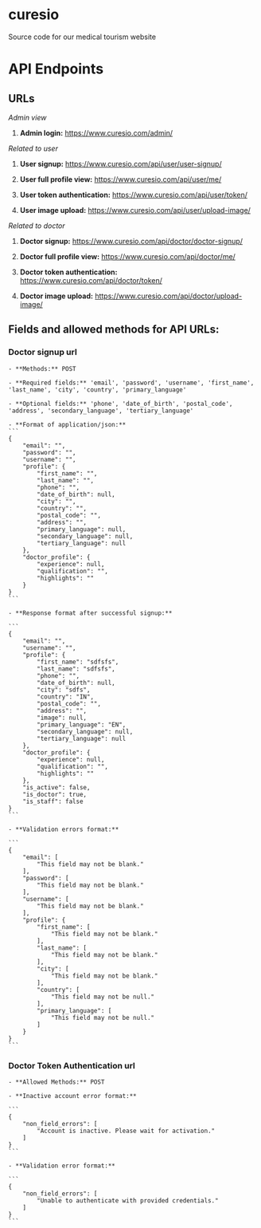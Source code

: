 # curesio
Source code for our medical tourism website

# API Endpoints
## URLs

*Admin view*

1. **Admin login:** https://www.curesio.com/admin/

*Related to user*

1. **User signup:** https://www.curesio.com/api/user/user-signup/

2. **User full profile view:** https://www.curesio.com/api/user/me/

3. **User token authentication:** https://www.curesio.com/api/user/token/

4. **User image upload:** https://www.curesio.com/api/user/upload-image/


*Related to doctor*

1. **Doctor signup:** https://www.curesio.com/api/doctor/doctor-signup/

2. **Doctor full profile view:** https://www.curesio.com/api/doctor/me/

3. **Doctor token authentication:** https://www.curesio.com/api/doctor/token/

4. **Doctor image upload:** https://www.curesio.com/api/doctor/upload-image/

## Fields and allowed methods for API URLs:

### Doctor signup url

    - **Methods:** POST

    - **Required fields:** 'email', 'password', 'username', 'first_name', 'last_name', 'city', 'country', 'primary_language'

    - **Optional fields:** 'phone', 'date_of_birth', 'postal_code', 'address', 'secondary_language', 'tertiary_language'

    - **Format of application/json:**
    ```
    {
        "email": "",
        "password": "",
        "username": "",
        "profile": {
            "first_name": "",
            "last_name": "",
            "phone": "",
            "date_of_birth": null,
            "city": "",
            "country": "",
            "postal_code": "",
            "address": "",
            "primary_language": null,
            "secondary_language": null,
            "tertiary_language": null
        },
        "doctor_profile": {
            "experience": null,
            "qualification": "",
            "highlights": ""
        }
    }
    ```

    - **Response format after successful signup:**

    ```
    {
        "email": "",
        "username": "",
        "profile": {
            "first_name": "sdfsfs",
            "last_name": "sdfsfs",
            "phone": "",
            "date_of_birth": null,
            "city": "sdfs",
            "country": "IN",
            "postal_code": "",
            "address": "",
            "image": null,
            "primary_language": "EN",
            "secondary_language": null,
            "tertiary_language": null
        },
        "doctor_profile": {
            "experience": null,
            "qualification": "",
            "highlights": ""
        },
        "is_active": false,
        "is_doctor": true,
        "is_staff": false
    }
    ```

    - **Validation errors format:**

    ```
    {
        "email": [
            "This field may not be blank."
        ],
        "password": [
            "This field may not be blank."
        ],
        "username": [
            "This field may not be blank."
        ],
        "profile": {
            "first_name": [
                "This field may not be blank."
            ],
            "last_name": [
                "This field may not be blank."
            ],
            "city": [
                "This field may not be blank."
            ],
            "country": [
                "This field may not be null."
            ],
            "primary_language": [
                "This field may not be null."
            ]
        }
    }
    ```

### Doctor Token Authentication url

    - **Allowed Methods:** POST

    - **Inactive account error format:**

    ```
    {
        "non_field_errors": [
            "Account is inactive. Please wait for activation."
        ]
    }
    ```

    - **Validation error format:**

    ```
    {
        "non_field_errors": [
            "Unable to authenticate with provided credentials."
        ]
    }
    ```
